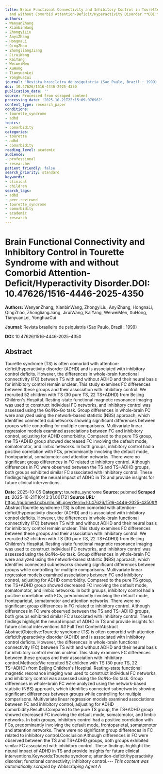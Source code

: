 ```yaml
---
title: Brain Functional Connectivity and Inhibitory Control in Tourette Syndrome with
  and without Comorbid Attention-Deficit/Hyperactivity Disorder.**DOI:** 10.47626/1516-4446-2025-4350
authors:
- WenyanZhang
- XianbinWang
- ZhongyiLiu
- AnyiZhang
- HongnaLi
- QingZhao
- ZhongliangJiang
- JiruiWang
- KaiYang
- WeiweiMen
- XuHong
- TianyuanLei
- YonghuaCui
journal: 'Revista brasileira de psiquiatria (Sao Paulo, Brazil : 1999)'
doi: 10.47626/1516-4446-2025-4350
publication_date: ''
source: Processed from scraped content
processing_date: '2025-10-21T22:15:09.076962'
content_type: research_paper
conditions:
- tourette_syndrome
- adhd
topics:
- comorbidity
categories:
- tourette
- adhd
- comorbidity
reading_level: academic
audience:
- professional
- researcher
patient_friendly: false
search_priority: standard
keywords:
- clinical
- children
search_tags:
- adhd
- peer-reviewed
- tourette_syndrome
- comorbidity
- academic
- research
---
```


# Brain Functional Connectivity and Inhibitory Control in Tourette Syndrome with and without Comorbid Attention-Deficit/Hyperactivity Disorder.**DOI:** 10.47626/1516-4446-2025-4350

**Authors:** WenyanZhang, XianbinWang, ZhongyiLiu, AnyiZhang, HongnaLi, QingZhao, ZhongliangJiang, JiruiWang, KaiYang, WeiweiMen, XuHong, TianyuanLei, YonghuaCui

**Journal:** Revista brasileira de psiquiatria (Sao Paulo, Brazil : 1999)

**DOI:** 10.47626/1516-4446-2025-4350

## Abstract

Tourette syndrome (TS) is often comorbid with attention-deficit/hyperactivity disorder (ADHD) and is associated with inhibitory control deficits. However, the differences in whole-brain functional connectivity (FC) between TS with and without ADHD and their neural basis for inhibitory control remain unclear. This study examines FC differences between these groups and their association with inhibitory control.
We recruited 52 children with TS (30 pure TS, 22 TS+ADHD) from Beijing Children's Hospital. Resting-state functional magnetic resonance imaging was used to construct individual FC networks, and inhibitory control was assessed using the Go/No-Go task. Group differences in whole-brain FC were analyzed using the network-based statistic (NBS) approach, which identifies connected subnetworks showing significant differences between groups while controlling for multiple comparisons. Multivariate linear regression models examined associations between FC and inhibitory control, adjusting for ADHD comorbidity.
Compared to the pure TS group, the TS+ADHD group showed decreased FC involving the default mode, somatomotor, and limbic networks. In both groups, inhibitory control had a positive correlation with FCs, predominantly involving the default mode, frontoparietal, somatomotor and attention networks. There were no significant group differences in FC related to inhibitory control.
Although differences in FC were observed between the TS and TS+ADHD groups, both groups exhibited similar FC associated with inhibitory control. These findings highlight the neural impact of ADHD in TS and provide insights for future clinical interventions.

**Date:** 2025-10-05
**Category:** tourette_syndrome
**Source:** pubmed
**Scraped at:** 2025-10-21T10:43:31.001721
**Source URL:** https://pubmed.ncbi.nlm.nih.gov/?term=10.47626/1516-4446-2025-4350## AbstractTourette syndrome (TS) is often comorbid with attention-deficit/hyperactivity disorder (ADHD) and is associated with inhibitory control deficits. However, the differences in whole-brain functional connectivity (FC) between TS with and without ADHD and their neural basis for inhibitory control remain unclear. This study examines FC differences between these groups and their association with inhibitory control.
We recruited 52 children with TS (30 pure TS, 22 TS+ADHD) from Beijing Children's Hospital. Resting-state functional magnetic resonance imaging was used to construct individual FC networks, and inhibitory control was assessed using the Go/No-Go task. Group differences in whole-brain FC were analyzed using the network-based statistic (NBS) approach, which identifies connected subnetworks showing significant differences between groups while controlling for multiple comparisons. Multivariate linear regression models examined associations between FC and inhibitory control, adjusting for ADHD comorbidity.
Compared to the pure TS group, the TS+ADHD group showed decreased FC involving the default mode, somatomotor, and limbic networks. In both groups, inhibitory control had a positive correlation with FCs, predominantly involving the default mode, frontoparietal, somatomotor and attention networks. There were no significant group differences in FC related to inhibitory control.
Although differences in FC were observed between the TS and TS+ADHD groups, both groups exhibited similar FC associated with inhibitory control. These findings highlight the neural impact of ADHD in TS and provide insights for future clinical interventions.## Full Text ContentAbstract AbstractObjective:Tourette syndrome (TS) is often comorbid with attention-deficit/hyperactivity disorder (ADHD) and is associated with inhibitory control deficits. However, the differences in whole-brain functional connectivity (FC) between TS with and without ADHD and their neural basis for inhibitory control remain unclear. This study examines FC differences between these groups and their association with inhibitory control.Methods:We recruited 52 children with TS (30 pure TS, 22 TS+ADHD) from Beijing Children's Hospital. Resting-state functional magnetic resonance imaging was used to construct individual FC networks, and inhibitory control was assessed using the Go/No-Go task. Group differences in whole-brain FC were analyzed using the network-based statistic (NBS) approach, which identifies connected subnetworks showing significant differences between groups while controlling for multiple comparisons. Multivariate linear regression models examined associations between FC and inhibitory control, adjusting for ADHD comorbidity.Results:Compared to the pure TS group, the TS+ADHD group showed decreased FC involving the default mode, somatomotor, and limbic networks. In both groups, inhibitory control had a positive correlation with FCs, predominantly involving the default mode, frontoparietal, somatomotor and attention networks. There were no significant group differences in FC related to inhibitory control.Conclusion:Although differences in FC were observed between the TS and TS+ADHD groups, both groups exhibited similar FC associated with inhibitory control. These findings highlight the neural impact of ADHD in TS and provide insights for future clinical interventions.Keywords:Tourette syndrome; attention-deficit/hyperactivity disorder; functional connectivity; inhibitory control.---
*This content was automatically scraped by Webscraping Agent A*